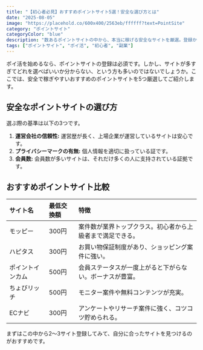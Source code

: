 ```yaml
---
title: "【初心者必見】おすすめポイントサイト5選！安全な選び方とは"
date: "2025-08-05"
image: "https://placehold.co/600x400/2563eb/ffffff?text=PointSite"
category: "ポイントサイト"
categoryColor: "blue"
description: "数あるポイントサイトの中から、本当に稼げる安全なサイトを厳選。登録から換金までの流れも解説。"
tags: ["ポイントサイト", "ポイ活", "初心者", "副業"]
---
```


ポイ活を始めるなら、ポイントサイトの登録は必須です。しかし、サイトが多すぎてどれを選べばいいか分からない、という方も多いのではないでしょうか。ここでは、安全で稼ぎやすいおすすめのポイントサイトを5つ厳選してご紹介します。

## 安全なポイントサイトの選び方

選ぶ際の基準は以下の3つです。

1.  **運営会社の信頼性:** 運営歴が長く、上場企業が運営しているサイトは安心です。
2.  **プライバシーマークの有無:** 個人情報を適切に扱っている証です。
3.  **会員数:** 会員数が多いサイトは、それだけ多くの人に支持されている証拠です。

## おすすめポイントサイト比較

| サイト名 | 最低交換額 | 特徴 |
| :--- | :--- | :--- |
| モッピー | 300円 | 案件数が業界トップクラス。初心者から上級者まで満足できる。 |
| ハピタス | 300円 | お買い物保証制度があり、ショッピング案件に強い。 |
| ポイントインカム | 500円 | 会員ステータスが一度上がると下がらない。ボーナスが豊富。 |
| ちょびリッチ | 500円 | モニター案件や無料コンテンツが充実。 |
| ECナビ | 300円 | アンケートやリサーチ案件に強く、コツコツ貯められる。 |

まずはこの中から2〜3サイト登録してみて、自分に合ったサイトを見つけるのがおすすめです。
